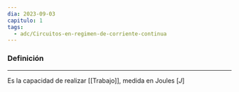 ```yaml
---
dia: 2023-09-03
capitulo: 1
tags:
  - adc/Circuitos-en-regimen-de-corriente-continua
---
```

### Definición
---
Es la capacidad de realizar [[Trabajo]], medida en Joules $[J]$
